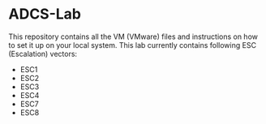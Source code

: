 # ADCS-Lab
This repository contains all the VM (VMware) files and instructions on how to set it up on your local system.
This lab currently contains following ESC (Escalation) vectors:
  * ESC1
  * ESC2
  * ESC3
  * ESC4
  * ESC7
  * ESC8
